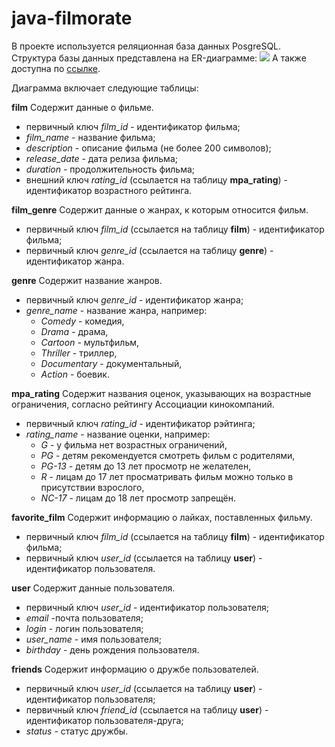 # java-filmorate
В проекте используется реляционная база данных PosgreSQL.
Структура базы данных представлена на ER-диаграмме:
![](/Users/elizavetakarpova/Desktop/filmorate_base.png)
А также доступна по [ссылке](https://app.quickdatabasediagrams.com/?code=a3c3bdede392db13fd57#/).

Диаграмма включает следующие таблицы:

**film**
Содержит данные о фильме.
- первичный ключ *film_id* - идентификатор фильма;
- *film_name* - название фильма;
- *description* - описание фильма (не более 200 символов);
- *release_date* - дата релиза фильма;
- *duration* - продолжительность фильма;
- внешний ключ *rating_id* (ссылается на таблицу **mpa_rating**) - идентификатор возрастного рейтинга.

**film_genre**
Содержит данные о жанрах, к которым относится фильм.
- первичный ключ *film_id* (ссылается на таблицу **film**) - идентификатор фильма;
- первичный ключ *genre_id* (ссылается на таблицу **genre**) - идентификатор жанра.

**genre**
Содержит название жанров.
- первичный ключ *genre_id* - идентификатор жанра;
- *genre_name* - название жанра, например:
  - *Comedy* - комедия,
  - *Drama* - драма,
  - *Cartoon* - мультфильм,
  - *Thriller* - триллер,
  - *Documentary* - документальный, 
  - *Action* - боевик.

**mpa_rating**
Содержит названия оценок, указывающих на возрастные ограничения, согласно рейтингу Ассоциации кинокомпаний.
- первичный ключ *rating_id* - идентификатор рэйтинга;
- *rating_name* - название оценки, например:
  - *G* - у фильма нет возрастных ограничений, 
  - *PG* - детям рекомендуется смотреть фильм с родителями, 
  - *PG-13* - детям до 13 лет просмотр не желателен, 
  - *R* - лицам до 17 лет просматривать фильм можно только в присутствии взрослого, 
  - *NC-17* - лицам до 18 лет просмотр запрещён.

**favorite_film**
Содержит информацию о лайках, поставленных фильму.
- первичный ключ *film_id* (ссылается на таблицу **film**) - идентификатор фильма;
- первичный ключ *user_id* (ссылается на таблицу **user**) - идентификатор пользователя.

**user**
Содержит данные пользователя.
- первичный ключ *user_id* - идентификатор пользователя;
- *email* -почта пользователя;
- *login* - логин пользователя;
- *user_name* - имя пользователя;
- *birthday* - день рождения пользователя.

**friends**
Содержит информацию о дружбе пользователей.
- первичный ключ *user_id* (ссылается на таблицу **user**) - идентификатор пользователя;
- первичный ключ *friend_id* (ссылается на таблицу **user**) - идентификатор пользователя-друга;
- *status* - статус дружбы.

